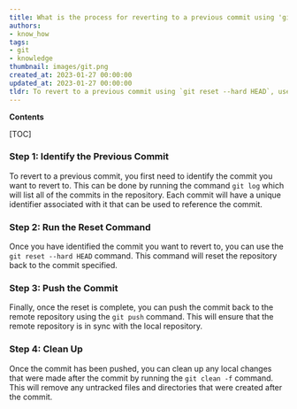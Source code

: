 ```yaml
---
title: What is the process for reverting to a previous commit using 'git reset --hard head'?
authors:
- know_how
tags:
- git
- knowledge
thumbnail: images/git.png
created_at: 2023-01-27 00:00:00
updated_at: 2023-01-27 00:00:00
tldr: To revert to a previous commit using `git reset --hard HEAD`, use the commit hash of the commit you want to revert to.
---
```


**Contents**

[TOC]

### Step 1: Identify the Previous Commit

To revert to a previous commit, you first need to identify the commit you want to revert to. This can be done by running the command `git log` which will list all of the commits in the repository. Each commit will have a unique identifier associated with it that can be used to reference the commit.

### Step 2: Run the Reset Command

Once you have identified the commit you want to revert to, you can use the `git reset --hard HEAD` command. This command will reset the repository back to the commit specified. 

### Step 3: Push the Commit 

Finally, once the reset is complete, you can push the commit back to the remote repository using the `git push` command. This will ensure that the remote repository is in sync with the local repository.

### Step 4: Clean Up

Once the commit has been pushed, you can clean up any local changes that were made after the commit by running the `git clean -f` command. This will remove any untracked files and directories that were created after the commit.
